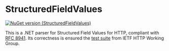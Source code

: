 ﻿# StructuredFieldValues

[![NuGet version (StructuredFieldValues)](https://img.shields.io/nuget/v/StructuredFieldValues)](https://www.nuget.org/packages/StructuredFieldValues/)

This is a .NET parser for Structured Field Values for HTTP, compliant with [RFC 8941](https://httpwg.org/specs/rfc8941.html).
Its correctness is ensured the [test suite](https://github.com/httpwg/structured-field-tests) from IETF HTTP Working Group.
